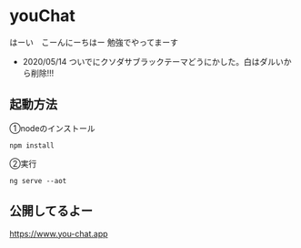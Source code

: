 # youChat
はーい　こーんにーちはー
勉強でやってまーす

- 2020/05/14
ついでにクソダサブラックテーマどうにかした。白はダルいから削除!!!


## 起動方法  

①nodeのインストール  
	
	npm install
	
②実行
	
	ng serve --aot

## 公開してるよー
<a href="https://www.you-chat.app" target="_blank">https://www.you-chat.app</a>	
